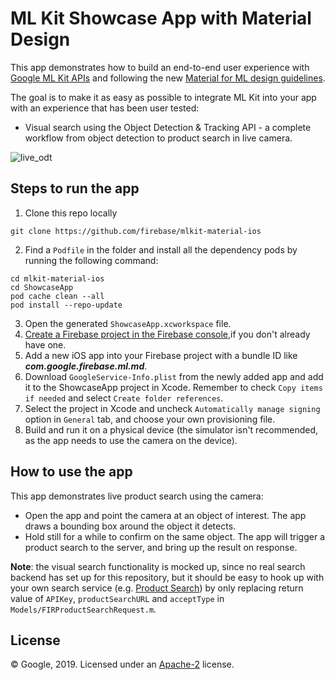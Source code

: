 # ML Kit Showcase App with Material Design

This app demonstrates how to build an end-to-end user experience with [Google ML Kit APIs](https://developers.google.com/ml-kit) and following the new [Material for ML design guidelines](https://material.io/collections/machine-learning/).

The goal is to make it as easy as possible to integrate ML Kit into your app with an experience that has been user tested:

* Visual search using the Object Detection & Tracking API - a complete workflow from object detection to product search in live camera.

![live_odt](screenshots/live_odt.gif)



## Steps to run the app

1. Clone this repo locally
  ```
  git clone https://github.com/firebase/mlkit-material-ios
  ```
2. Find a `Podfile` in the folder and install all the dependency pods by running the following command:
  ```
  cd mlkit-material-ios
  cd ShowcaseApp
  pod cache clean --all
  pod install --repo-update
  ```
3. Open the generated `ShowcaseApp.xcworkspace` file.
4. [Create a Firebase project in the Firebase console](https://firebase.google.com/docs/ios/setup),if you don't already have one.
5. Add a new iOS app into your Firebase project with a bundle ID like ***com.google.firebase.ml.md***.
6. Download `GoogleService-Info.plist` from the newly added app and add it to the
  ShowcaseApp project in Xcode. Remember to check `Copy items if needed` and
  select `Create folder references`.
7. Select the project in Xcode and uncheck `Automatically manage signing` option in
  `General` tab, and choose your own provisioning file.
8. Build and run it on a physical device (the simulator isn't recommended, as the app needs to use the camera on the device).

## How to use the app

This app demonstrates live product search using the camera:
* Open the app and point the camera at an object of interest. The app draws a bounding box around the object it detects.
* Hold still for a while to confirm on the same object. The app will trigger a product search to the server, and bring up the result on response.

**Note**: the visual search functionality is mocked up, since no real search backend has set up for this repository, but it should be easy to hook up with your own search service (e.g. [Product Search](https://cloud.google.com/vision/product-search/docs)) by only replacing return value of `APIKey`, `productSearchURL` and `acceptType` in `Models/FIRProductSearchRequest.m`.

## License
© Google, 2019. Licensed under an [Apache-2](./LICENSE) license.

